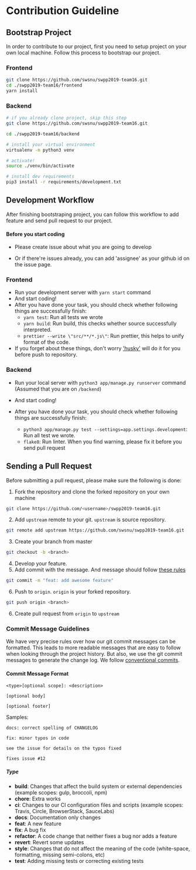 # Contribution Guideline

## Bootstrap Project

In order to contribute to our project, first you need to setup project on your own local machine. Follow this process to bootstrap our project. 

### Frontend

```sh
git clone https://github.com/swsnu/swpp2019-team16.git
cd ./swpp2019-team16/frontend
yarn install
```

### Backend

```sh
# if you already clone project, skip this step
git clone https://github.com/swsnu/swpp2019-team16.git

cd ./swpp2019-team16/backend

# install your virtual environment
virtualenv -m python3 venv

# activate!
source ./venv/bin/activate

# install dev requirements
pip3 install -r requirements/development.txt
```



## Development Workflow

After finishing bootstraping project, you can follow this workflow to add feature and send pull request to our project.

#### Before you start coding

* Please create issue about what you are going to develop

* Or if there're issues already, you can add 'assignee' as your github id on the issue page.

### Frontend

* Run your development server with `yarn start` command
* And start coding!
* After you have done your task, you should check whether following things are successfully finish:
  *  `yarn test`: Run all tests we wrote
  *  `yarn build`: Run build, this checks whether source successfully interpreted.
  *  `prettier --write \"src/**/*.js\"`: Run prettier, this helps to unify format of the code.
* If you forget about these things, don't worry ['husky'](https://github.com/typicode/husky) will do it for you before push to repository.

### Backend

* Run your local server with `python3 app/manage.py runserver` command (Assumed that you are on `/backend`)

* And start coding!

* After you have done your task, you should check whether following things are successfully finish:

  * `python3 app/manage.py test --settings=app.settings.development`: Run all test we wrote.
  * `flake8`: Run linter. When you find warning, please fix it before you send pull request

  

## Sending a Pull Request

Before submitting a pull request, please make sure the following is done:

1. Fork the repository and clone the forked repository on your own machine

```sh
git clone https://github.com/<username>/swpp2019-team16.git
```

2. Add `upstream` remote to your git. `upstream` is source repository.

```sh
git remote add upstream https://github.com/swsnu/swpp2019-team16.git
```

3. Create your branch from master

```sh
git checkout -b <branch>
```

4. Develop your feature. 
5. Add commit with the message. And message should follow [these rules](#commit-message-guidelines)

```sh
git commit -m "feat: add awesome feature"
```

6. Push to `origin`. `origin` is your forked repository.

```sh
git push origin <branch>
```

6. Create pull request from `origin` to `upstream`

 

### Commit Message Guidelines

We have very precise rules over how our git commit messages can be formatted. This leads to more readable messages that are easy to follow when looking through the project history. But also, we use the git commit messages to generate the change log. We follow [conventional commits](https://www.conventionalcommits.org/en/v1.0.0/#summary).

#### Commit Message Format

```
<type>[optional scope]: <description>

[optional body]

[optional footer]
```

Samples:
```
docs: correct spelling of CHANGELOG 
```

```
fix: minor typos in code

see the issue for details on the typos fixed

fixes issue #12
```

##### Type

* **build**: Changes that affect the build system or external dependencies (example scopes: gulp, broccoli, npm)
* **chore**: Extra works
* **ci**: Changes to our CI configuration files and scripts (example scopes: Travis, Circle, BrowserStack, SauceLabs)
* **docs**: Documentation only changes
* **feat**: A new feature
* **fix**: A bug fix
* **refactor**: A code change that neither fixes a bug nor adds a feature
* **revert**: Revert some updates
* **style**: Changes that do not affect the meaning of the code (white-space, formatting, missing semi-colons, etc)
* **test**: Adding missing tests or correcting existing tests


